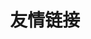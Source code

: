 ---
title: 友情链接
icon: home
heroImage: https://postimg.cc/Lq0MQDkC
heroText: 
tagline: ⭕你的💰，然后跑路
actions:
  - text: 开始
    link: /plugin
    icon: signs-post
    type: primary

  - text: Q&A
    icon: lightbulb
    link: /qa

  - text: 公共QSign
    icon: star
    link: /qsign

features:
  - title: ⭕💰跑路插件
    icon: fab fa-markdown
    details: ⭕你的💰💰，然后卸崽跑路😡😡
    link: /plugin

  - title: 常见问题
    icon: person-chalkboard
    details: 懒得写，先咕咕咕
    link: /qa

  - title: 公共QSign
    icon: object-group
    details: 提供免费公共的QSign
    link: /qsign

copyright: false
footer: MIT Licensed | Copyright © 2024-present 瑜笙
---